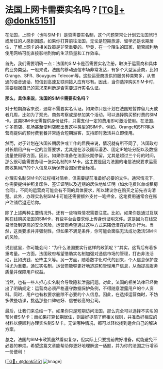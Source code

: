 # 法国上网卡需要实名吗？[[TG💪+ @donk5151](https://t.me/s/donk5151)]

在法国，上网卡（也叫SIM卡）是否需要实名制，这个问题常常让计划去法国旅行或居住的人感到困惑。如果你打算前往法国，无论是短期旅游、留学还是长期居住，了解上网卡的相关政策是非常重要的。毕竟，在一个陌生的国家，能否顺利地使用网络可能直接影响到你的生活质量和工作效率。

首先，我们需要明确一点：法国的SIM卡是否需要实名注册，取决于运营商和具体的业务类型。一般来说，法国的移动通信市场非常发达，有多个大型运营商，比如Orange、SFR、Bouygues Telecom等。这些运营商提供的服务种类繁多，从普通的语音通话、短信到高速互联网接入应有尽有。因此，当你选择购买SIM卡时，需要根据自己的需求来判断是否需要进行实名认证。

**那么，具体来说，法国的SIM卡需要实名吗？**

对于短期游客来说，通常不需要实名认证。如果你只是计划在法国短暂停留几天或者几周，比如为了观光、商务考察或是参加某个活动，可以选择购买预付费的SIM卡。这类SIM卡无需提供身份证件，只需支付一定的费用即可激活使用。在法国，许多商店、机场甚至便利店都出售这种类型的SIM卡。例如，Orange和SFR等运营商提供的预付费套餐非常适合短期游客，支持即时激活并立即使用。

然而，对于计划在法国长期居住或工作的居民来说，情况就有所不同了。法国政府对长期用户有一定的监管要求，尤其是在涉及国际漫游、固定IP地址分配以及数据流量使用等方面。因此，如果你准备在法国长期停留，尤其是超过三个月的时间，那么很可能需要办理一张实名制的SIM卡。这主要是因为法国的电信法规要求运营商收集用户的个人信息以确保符合国家安全标准。

办理实名制SIM卡的过程相对简单，但需要提前准备好必要的文件。通常情况下，你需要提供护照复印件、签证证明以及近期的居住地址证明（如水电费账单或租房合同）。不同的运营商可能会有不同的具体要求，所以建议你在购买之前先咨询清楚。此外，办理实名制SIM卡可能还需要额外支付一笔押金，这笔费用通常会在账户注销后退还给你。

除了上述两种主要情况外，还有一些特殊情况需要注意。比如，如果你是通过互联网在线购买法国的SIM卡，有些平台会要求你上传身份证明文件。这是因为在线交易涉及到更高的安全风险，运营商希望通过这种方式来降低潜在的欺诈行为。当然，这类要求并非强制性，但如果不满足条件，你可能会面临无法成功激活SIM卡的风险。

说到这里，你可能会问：“为什么法国要实行这样的政策呢？”其实，这背后有着多重考量。一方面，法国政府希望借助实名制加强对通信市场的管理，打击非法活动，比如洗钱、恐怖主义等。另一方面，随着数字化时代的到来，个人信息保护变得尤为重要。通过实名制，运营商能够更好地追踪和管理用户信息，从而提高服务质量并保障用户权益。

当然，也有一些人担心实名制会导致隐私泄露问题。对此，法国的相关法律已经做出了明确规定：运营商必须严格遵守数据保护条例，不得随意泄露用户的个人资料。同时，用户也有权要求删除不必要的个人信息。因此，在选择运营商时，不妨多做些功课，挑选那些口碑较好、信誉较高的公司。

最后，让我们来总结一下。如果你只是短期访问法国，那么完全可以选择不实名的预付费SIM卡；而如果打算长期居住，则最好提前了解相关规则，并准备好相应的材料以便顺利办理实名制SIM卡。无论哪种情况，都可以轻松找到适合自己的解决方案。

总之，法国的SIM卡政策虽然看似复杂，但实际上只要提前做好准备，就能避免不必要的麻烦。希望这篇文章能帮助你更好地理解这一话题，并为你的法国之行增添一份便利！

[[TG💪+ @donk5151](https://t.me/s/donk5151) ![Image](https://i.postimg.cc/rwNCRYN7/Snipaste-2025-04-30-17-27-05.png)]